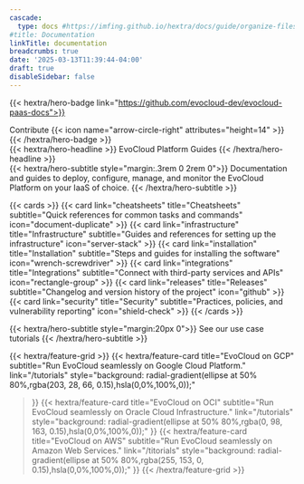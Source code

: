 ```yaml
---
cascade:
  type: docs #https://imfing.github.io/hextra/docs/guide/organize-files/#layouts
#title: Documentation
linkTitle: documentation
breadcrumbs: true
date: '2025-03-13T11:39:44-04:00'
draft: true
disableSidebar: false
---
```

<!-- markdownlint-disable MD033 MD034-->
{{< hextra/hero-badge link="https://github.com/evocloud-dev/evocloud-paas-docs">}}
  <div class="hx-w-2 hx-h-2 hx-rounded-full hx-bg-primary-400"></div>
  Contribute
  {{< icon name="arrow-circle-right" attributes="height=14" >}}
{{< /hextra/hero-badge >}}

<div class="hx-mt-6 hx-mb-6">
{{< hextra/hero-headline >}}
  EvoCloud Platform Guides
{{< /hextra/hero-headline >}}
</div>

<div class="hx-mb-12">
{{< hextra/hero-subtitle style="margin:.3rem 0 2rem 0">}}
  Documentation and guides to deploy, configure, manage,
  and monitor the EvoCloud Platform on your IaaS of choice.
{{< /hextra/hero-subtitle >}}
</div>

<div class="hx-mt-6"></div>

<!--more-->

{{< cards >}}
{{< card link="cheatsheets" title="Cheatsheets" subtitle="Quick references for common tasks and commands" icon="document-duplicate" >}}
{{< card link="infrastructure" title="Infrastructure" subtitle="Guides and references for setting up the infrastructure" icon="server-stack" >}}
{{< card link="installation" title="Installation" subtitle="Steps and guides for installing the software" icon="wrench-screwdriver" >}}
{{< card link="integrations" title="Integrations" subtitle="Connect with third-party services and APIs" icon="rectangle-group" >}}
{{< card link="releases" title="Releases" subtitle="Changelog and version history of the project" icon="github" >}}
{{< card link="security" title="Security" subtitle="Practices, policies, and vulnerability reporting" icon="shield-check" >}}
{{< /cards >}}

<!--Reference to Tutorials-->
{{< hextra/hero-subtitle style="margin:20px 0">}}
  See our use case tutorials
{{< /hextra/hero-subtitle >}}

{{< hextra/feature-grid >}}
{{< hextra/feature-card
  title="EvoCloud on GCP"
  subtitle="Run EvoCloud seamlessly on Google Cloud Platform."
  link="/tutorials"
  style="background: radial-gradient(ellipse at 50% 80%,rgba(203, 28, 66, 0.15),hsla(0,0%,100%,0));"
  >}}
{{< hextra/feature-card
  title="EvoCloud on OCI"
  subtitle="Run EvoCloud seamlessly on Oracle Cloud Infrastructure."
  link="/tutorials"
  style="background: radial-gradient(ellipse at 50% 80%,rgba(0, 98, 163, 0.15),hsla(0,0%,100%,0));"
>}}
{{< hextra/feature-card
  title="EvoCloud on AWS"
  subtitle="Run EvoCloud seamlessly on Amazon Web Services."
  link="/titorials"
  style="background: radial-gradient(ellipse at 50% 80%,rgba(255, 153, 0, 0.15),hsla(0,0%,100%,0));"
>}}
{{< /hextra/feature-grid >}}
